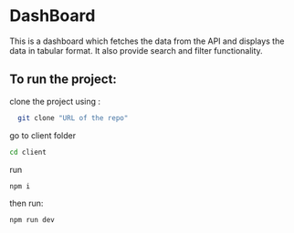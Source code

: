 # DashBoard
This is a dashboard which fetches the data from the API and displays the data in tabular format. It also provide search and filter functionality. 
## To run the project:
clone the project using :
``` bash
  git clone "URL of the repo"
```
go to client folder 
``` bash
cd client
```
run 
``` bash
npm i 
```
then run:
``` bash
npm run dev
```
